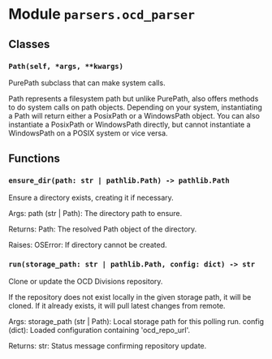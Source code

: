# Module `parsers.ocd_parser`

## Classes

### `Path(self, *args, **kwargs)`

PurePath subclass that can make system calls.

Path represents a filesystem path but unlike PurePath, also offers
methods to do system calls on path objects. Depending on your system,
instantiating a Path will return either a PosixPath or a WindowsPath
object. You can also instantiate a PosixPath or WindowsPath directly,
but cannot instantiate a WindowsPath on a POSIX system or vice versa.

## Functions

### `ensure_dir(path: str | pathlib.Path) -> pathlib.Path`

Ensure a directory exists, creating it if necessary.

Args:
    path (str | Path): The directory path to ensure.

Returns:
    Path: The resolved Path object of the directory.

Raises:
    OSError: If directory cannot be created.

### `run(storage_path: str | pathlib.Path, config: dict) -> str`

Clone or update the OCD Divisions repository.

If the repository does not exist locally in the given storage path, it will be cloned.
If it already exists, it will pull latest changes from remote.

Args:
    storage_path (str | Path): Local storage path for this polling run.
    config (dict): Loaded configuration containing 'ocd_repo_url'.

Returns:
    str: Status message confirming repository update.
